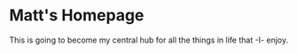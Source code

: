 # Matt's Homepage

This is going to become my central hub for all the things in life that -I- enjoy.
